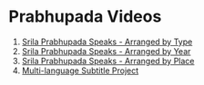 # Prabhupada Videos

1. [Srila Prabhupada Speaks - Arranged by Type](nigamakalpataru.github.io/PrabhupadaVideos/ArrangedByType/)
2. [Srila Prabhupada Speaks - Arranged by Year](nigamakalpataru.github.io/PrabhupadaVideos/ArrangedByYear/)
3. [Srila Prabhupada Speaks - Arranged by Place](nigamakalpataru.github.io/PrabhupadaVideos/ArrangedByPlace/)
4. [Multi-language Subtitle Project](nigamakalpataru.github.io/PrabhupadaVideos/Others/)
